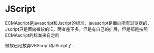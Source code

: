 # JScript

ECMAscript是javascript和Jscript的标准，javascript是面向所有浏览器的，Jscript只是面向微软的IE，两者差不多，但是有自己的扩展，但是都是按照ECMAscript的标准来自定的


 微软已经放弃VBScript和JScript了.